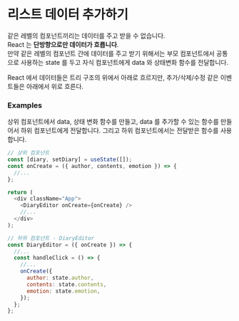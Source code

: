 # 리스트 데이터 추가하기

같은 레벨의 컴포넌트끼리는 데이터를 주고 받을 수 없습니다.  
React 는 **단방향으로만 데이터가 흐릅니다**.  
만약 같은 레벨의 컴포넌트 간에 데이터를 주고 받기 위해서는 부모 컴포넌트에서 공통으로 사용하는 state 를 두고
자식 컴포넌트에게 data 와 상태변화 함수를 전달합니다.

React 에서 데이터들은 트리 구조의 위에서 아래로 흐르지만, 추가/삭제/수정 같은 이벤트들은 아래에서 위로 흐른다.

### Examples

상위 컴포넌트에서 data, 상태 변화 함수를 만들고, data 를 추가할 수 있는 함수를 만들어서 하위 컴포넌트에게 전달합니다.
그리고 하위 컴포넌트에서는 전달받은 함수를 사용합니다.

```javascript
// 상위 컴포넌트
const [diary, setDiary] = useState([]);
const onCreate = ({ author, contents, emotion }) => {
  //...
};

return (
  <div className="App">
    <DiaryEditor onCreate={onCreate} />
    //...
  </div>
);

// 하위 컴포넌트 - DiaryEditor
const DiaryEditor = ({ onCreate }) => {
  //...
  const handleClick = () => {
    //...
    onCreate({
      author: state.author,
      contents: state.contents,
      emotion: state.emotion,
    });
  };
};
```
